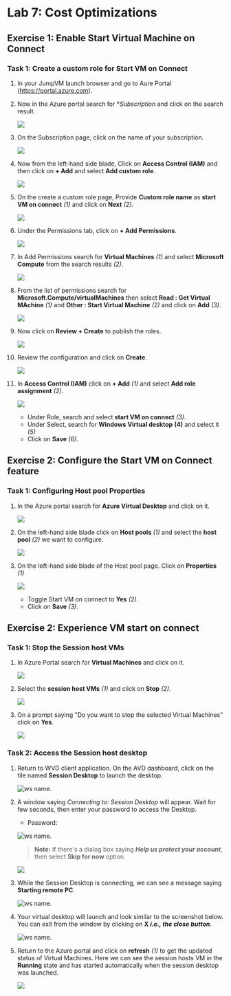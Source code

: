 # Lab 7: Cost Optimizations

## Exercise 1: Enable Start Virtual Machine on Connect

### Task 1: Create a custom role for Start VM on Connect

1. In your JumpVM launch browser and go to Aure Portal (https://portal.azure.com).

1. Now in the Azure portal search for **Subscription* and click on the search result.

   ![](media/avdv219.png)

1. On the Subscription page, click on the name of your subscription.

   ![](media/avdv220.png)
  
1. Now from the left-hand side blade, Click on **Access Control (IAM)** and then click on **+ Add** and select **Add custom role**.

   ![](media/avdv221.png)

1. On the create a custom role page, Provide **Custom role name** as **start VM on connect** *(1)* and click on **Next** *(2)*.

   ![](media/2avd16.png)

1. Under the Permissions tab, click on **+ Add Permissions**.

   ![](media/avdv223.png)

1. In Add Permissions search for **Virtual Machines** *(1)* and select **Microsoft Compute** from the search results *(2)*.

   ![](media/avdv224.png)

1. From the list of permissions search for **Microsoft.Compute/virtualMachines** then select **Read : Get Virtual MAchine** *(1)* and **Other : Start Virtual Machine** *(2)* and click on **Add** *(3)*.

   ![](media/avdv225.png)
  
1. Now click on **Review + Create** to publish the roles.

   ![](media/avdv226.png)
  
1. Review the configuration and click on **Create**.

   ![](media/avdv227.png)

1. In **Access Control (IAM)** click on **+ Add** *(1)* and select **Add role assignment** *(2)*.

   ![](media/avdv228.png)
  
   - Under Role, search and select **start VM on connect** *(3)*.
   - Under Select, search for **Windows Virtual desktop** **(4)** and select it *(5)*
   - Click on **Save** *(6)*.

## Exercise 2: Configure the Start VM on Connect feature

### Task 1: Configuring Host pool Properties

1. In the Azure portal search for **Azure Virtual Desktop** and click on it.

   ![](media/avdv229.png)
  
1. On the left-hand side blade click on **Host pools** *(1)* and select the **host pool** *(2)* we want to configure.

   ![](media/2avd17.png)
  
1. On the left-hand side blade of the Host pool page. Click on **Properties** *(1)*

   ![](media/2avd51.png)
  
   - Toggle Start VM on connect to **Yes** *(2)*.
   - Click on **Save** *(3)*.

## Exercise 2: Experience VM start on connect

### Task 1: Stop the Session host VMs

1. In Azure Portal search for **Virtual Machines** and click on it.

   ![](media/avdv232.png)

1. Select the **session host VMs** *(1)* and click on **Stop** *(2)*.

   ![](media/avdv233.png)
  
1. On a prompt saying "Do you want to stop the selected Virtual Machines" click on **Yes**.

   ![](media/avdv234.png)
  
### Task 2: Access the Session host desktop

1. Return to WVD client application. On the AVD dashboard, click on the tile named **Session Desktop** to launch the desktop.

   ![ws name.](media/ex4t2s2.png)
   
1. A window saying *Connecting to: Session Desktop* will appear. Wait for few seconds, then enter your password to access the Desktop.

   - Password: **<inject key="AzureAdUserPassword" />**
   
   ![ws name.](media/ch14.png)
   
   >**Note:** If there's a dialog box saying ***Help us protect your account***, then select **Skip for now** option.
   
   ![](media/login.png)

1. While the Session Desktop is connecting, we can see a message saying **Starting remote PC**.

   ![ws name.](media/avdv235.png)

1. Your virtual desktop will launch and look similar to the screenshot below. You can exit from the window by clicking on **X *i.e., the close button***. 
        
   ![ws name.](media/ex4t2s5.png)   
     
1. Return to the Azure portal and click on **refresh** *(1)* to get the updated status of Virtual Machines. Here we can see the session hosts VM in the **Running** state and has started automatically when the session desktop was launched.

   ![](media/avdv236.png)
  
  
  
